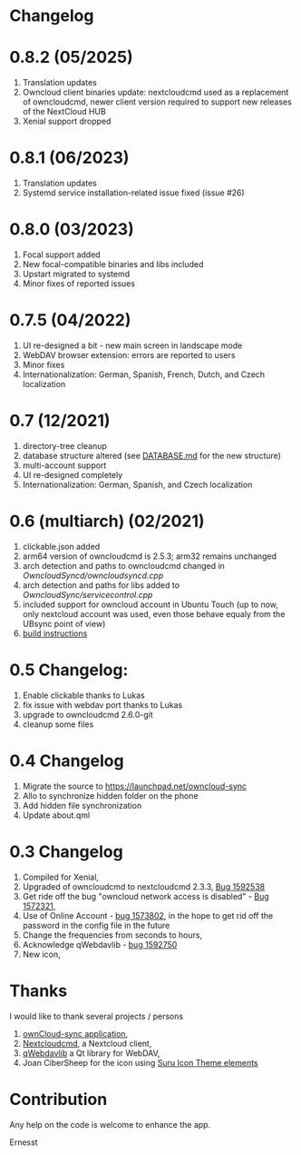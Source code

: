 # Changelog


# 0.8.2 (05/2025)
1. Translation updates
1. Owncloud client binaries update: nextcloudcmd used as a replacement of owncloudcmd, newer client version required to support new releases of the NextCloud HUB
1. Xenial support dropped

# 0.8.1 (06/2023)
1. Translation updates
1. Systemd service installation-related issue fixed (issue #26)

# 0.8.0 (03/2023)
1. Focal support added
1. New focal-compatible binaries and libs included
1. Upstart migrated to systemd
1. Minor fixes of reported issues

# 0.7.5 (04/2022)
1. UI re-designed a bit - new main screen in landscape mode
1. WebDAV browser extension: errors are reported to users
1. Minor fixes
1. Internationalization: German, Spanish, French, Dutch, and Czech localization

# 0.7 (12/2021)
1. directory-tree cleanup
1. database structure altered (see [DATABASE.md](DATABASE.md) for the new structure)
1. multi-account support
1. UI re-designed completely
1. Internationalization: German, Spanish, and Czech localization

# 0.6 (multiarch) (02/2021)
1. clickable.json added
1. arm64 version of owncloudcmd is 2.5.3; arm32 remains unchanged
1. arch detection and paths to owncloudcmd changed in *OwncloudSyncd/owncloudsyncd.cpp*
1. arch detection and paths for libs added to *OwncloudSync/servicecontrol.cpp*
1. included support for owncloud account in Ubuntu Touch (up to now, only nextcloud account was used, even those behave equaly from the UBsync point of view)
1. [build instructions](BUILD.md)

# 0.5 Changelog:
1. Enable clickable thanks to Lukas
1. fix issue with webdav port thanks to Lukas
1. upgrade to owncloudcmd 2.6.0-git
1. cleanup some files

# 0.4 Changelog
1. Migrate the source to https://launchpad.net/owncloud-sync
1. Allo to synchronize hidden folder on the phone
1. Add hidden file synchronization
1. Update about.qml

# 0.3 Changelog
1. Compiled for Xenial,
1. Upgraded of owncloudcmd to nextcloudcmd 2.3.3, [Bug 1592538](https://bugs.launchpad.net/owncloud-sync/+bug/1592538)
1. Get ride off the bug "owncloud network access is disabled" - [Bug 1572321](https://bugs.launchpad.net/ubuntu/+source/owncloud-client/+bug/1572321?comments=all),
1. Use of Online Account - [bug 1573802](https://bugs.launchpad.net/owncloud-sync/+bug/1573802), in the hope to get rid off the password in the config file in the future
1. Change the frequencies from seconds to hours,
1. Acknowledge qWebdavlib - [bug 1592750](https://bugs.launchpad.net/owncloud-sync/+bug/1592750)
1. New icon,

# Thanks

I would like to thank several projects / persons
1. [ownCloud-sync application](https://launchpad.net/owncloud-sync),
1. [Nextcloudcmd](https://docs.nextcloud.com/desktop/2.3/advancedusage.html), a Nextcloud client,
1. [qWebdavlib](https://github.com/mhaller/qwebdavlib) a Qt library for WebDAV,
1. Joan CiberSheep for the icon using [Suru Icon Theme elements](https://github.com/snwh/suru-icon-theme)


# Contribution

Any help on the code is welcome to enhance the app.


Ernesst
